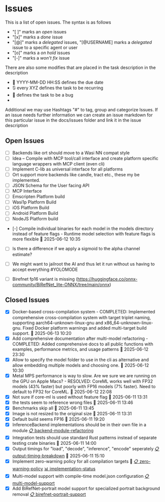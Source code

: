 # Issues



This is a list of open issues. The syntax is as follows
- "[ ]" marks an *open* issues
- "[x]" marks a *done* issue
- "[@]" marks a *delegated* issues, "[@USERNAME] marks a *delegated* issue to a specific agent or user
- "[o]" marks a *on hold* issues
- "[-]" marks a *won't fix* issue


There are also some modifies that are placed in the task description in the description
 - 📅 YYYY-MM-DD HH:SS defines the due date
 - 🔃 every XYZ defines the task to be recurring
 - 🐞 defines the task to be a bug
-
Additional we may use Hashtags "#" to tag, group and categorize Issues.
If an issue needs further information we can create an issue markdown for this particular issue in the docs/issues folder and link it in the issue description


## Open Issues

- [ ] Backends like ort should move to a Wasi NN compat style
- [ ] Idea – Compile with MCP tool/call interface and create platform specific language wrappers with MCP client (even cli)
- [ ] Implement C-lib as universal interface for all platforms
- [ ] Ort support more backends like candle, tract etc., these my be implemented.
- [ ] JSON Schema for the User facing API
- [ ] MCP Interface
- [ ] Emscripten Platform build
- [ ] Wasi1p Platform Build
- [ ] iOS Platform Build
- [ ] Android Platform Build
- [ ] NodeJS Platform build
- [-] Compile individual binaries for each model in the models directory instead of feature flags - Runtime model selection with feature flags is more flexible 📅 2025-06-12 10:35
- [ ] Is there a difference if we apply a sigmoid to the alpha channel estimate?
- [ ] We might want to jailroot the AI and thus let it run without us having to accept everything #YOLOMODE
- [ ] Birefnet fp16 variant is missing (https://huggingface.co/onnx-community/BiRefNet_lite-ONNX/tree/main/onnx)


## Closed Issues

- [x] Docker-based cross-compilation system - COMPLETED: Implemented comprehensive cross-compilation system with target triplet naming, supporting aarch64-unknown-linux-gnu and x86_64-unknown-linux-gnu. Fixed Docker platform warnings and added multi-target build support. 📅 2025-06-13 10:20
- [x] Add comprehensive documentation after multi-model refactoring - COMPLETED: Added comprehensive docs to all public functions with examples, performance metrics, and usage patterns 📅 2025-06-12 23:30
- [x] Allow to specify the model folder to use in the cli as alternative and allow embedding multiple models and choosing one. 📅 2025-06-12 10:30
- [x] Metal MPS performance is way to slow. Are we sure we are running on the GPU on Apple Macs? - RESOLVED: CoreML works well with FP32 models (43% faster) but poorly with FP16 models (7% faster). Need to default to FP32 for CoreML. 📅 2025-06-12 22:08
- [x] Not sure if core-ml is used without feature flag 📅 2025-06-11 13:31
- [x] the tests seem to reference wrong files 📅 2025-06-11 13:46
- [x] Benchmarks skip all 📅 2025-06-11 13:45
- [x] Image is not resized to the original size 📅 2025-06-11 13:31
- [x] Default build seems FP16 📅 2025-06-11 19:20
- [x] InferenceBackend implementations should be in their own file in a module [📋 backend-module-refactoring](./issues/backend-module-refactoring.md)
- [x] Integration tests should use standard Rust patterns instead of separate testing crate binaries 📅 2025-06-11 14:00
- [x] Output timings for "load", "decode", "inference", "encode" seperately [📋 output-timing-breakdown](./issues/output-timing-breakdown.md) 📅 2025-06-11 15:10
- [x] Implement zero-warning policy for all compilation targets 🐞 [📋 zero-warning-policy](./issues/zero-warning-policy.md) [📊 implementation-status](./issues/zero-warning-policy-implementation.md)
- [x] Multi-model support with compile-time model.json configuration [📋 multi-model-support](./issues/multi-model-support.md)
- [x] Add BiRefNet-portrait model support for specialized portrait background removal [📋 birefnet-portrait-support](./issues/birefnet-portrait-support.md)

